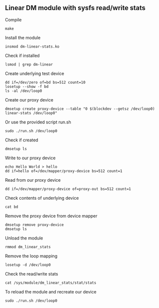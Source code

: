 ## Linear DM module with sysfs read/write stats

Compile
```
make
```
Install the module
```
insmod dm-linear-stats.ko
```

Check if installed
```
lsmod | grep dm-linear
```

Create underlying test device
```
dd if=/dev/zero of=bd bs=512 count=10 
losetup --show -f bd 
ls -al /dev/loop0
```

Create our proxy device
```
dmsetup create proxy-device --table "0 $(blockdev --getsz /dev/loop0) linear-stats /dev/loop0"
```

Or use the provided script run.sh 
```
sudo ./run.sh /dev/loop0
```

Check if created
```
dmsetup ls
```

Write to our proxy device
```
echo Hello World > hello
dd if=hello of=/dev/mapper/proxy-device bs=512 count=1
```

Read from our proxy device
```
dd if=/dev/mapper/proxy-device of=proxy-out bs=512 count=1
```

Check contents of underlying device
```
cat bd
```

Remove the proxy device from device mapper
```
dmsetup remove proxy-device
dmsetup ls
```

Unload the module
```
rmmod dm_linear_stats
```

Remove the loop mapping
```
losetup -d /dev/loop0
```

Check the read/write stats
```
cat /sys/module/dm_linear_stats/stat/stats
```

To reload the module and recreate our device
```
sudo ./run.sh /dev/loop0
```
